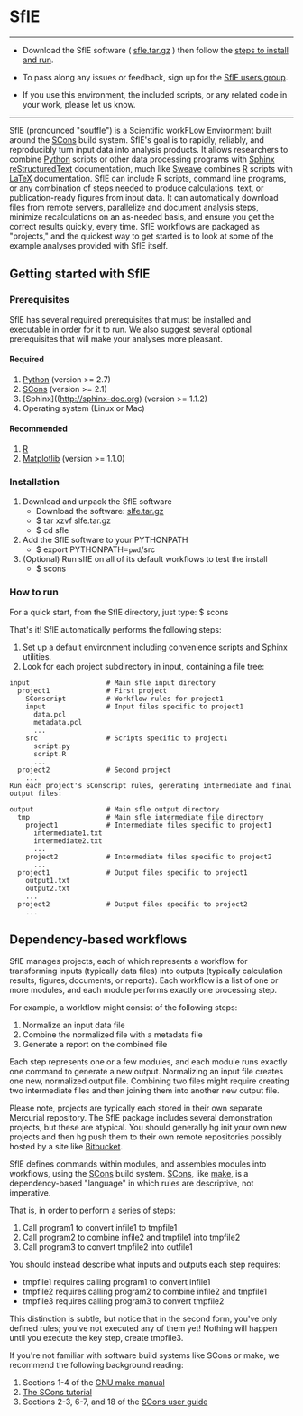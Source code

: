 # SflE #

----

  * Download the SflE software ( [sfle.tar.gz](https://bitbucket.org/biobakery/sfle/get/tip.tar.gz) ) then follow the [steps to install and run](#markdown-header-getting-started-with-sfle).

  * To pass along any issues or feedback, sign up for the [SflE users group](sfle-users@googlegroups.com).

  * If you use this environment, the included scripts, or any related code in your work, please let us know.

----

SflE (pronounced "souffle") is a Scientific workFLow Environment built around the [SCons](http://www.scons.org/) build system. SflE's goal is to rapidly, reliably, and reproducibly turn input data into analysis products. It allows researchers to combine [Python](https://www.python.org/) scripts or other data processing programs with [Sphinx reStructuredText](http://sphinx-doc.org/rest.html) documentation, much like [Sweave](https://www.statistik.lmu.de/~leisch/Sweave/) combines [R](https://www.r-project.org) scripts with [LaTeX](https://www.latex-project.org/) documentation. SflE can include R scripts, command line programs, or any combination of steps needed to produce calculations, text, or publication-ready figures from input data. It can automatically download files from remote servers, parallelize and document analysis steps, minimize recalculations on an as-needed basis, and ensure you get the correct results quickly, every time.
SflE workflows are packaged as "projects," and the quickest way to get started is to look at some of the example analyses provided with SflE itself. 


## Getting started with SflE ##

### Prerequisites ###

SflE has several required prerequisites that must be installed and executable in order for it to run. We also suggest several optional prerequisites that will make your analyses more pleasant.

#### Required ####

1. [Python](https://www.python.org/) (version >= 2.7) 
2. [SCons](http://www.scons.org/) (version >= 2.1)
3. [Sphinx]((http://sphinx-doc.org) (version >= 1.1.2)
4. Operating system (Linux or Mac)

#### Recommended ####

1. [R](https://www.r-project.org)
2. [Matplotlib](http://matplotlib.org/) (version >= 1.1.0)

### Installation ###

1. Download and unpack the SflE software
    * Download the software: [slfe.tar.gz](https://bitbucket.org/biobakery/sfle/get/tip.tar.gz)
    * $ tar xzvf slfe.tar.gz
    * $ cd sfle
2. Add the SflE software to your PYTHONPATH
    * $ export PYTHONPATH=`pwd`/src
3. (Optional) Run slfE on all of its default workflows to test the install
    * $ scons

### How to run ###

For a quick start, from the SflE directory, just type:
    $ scons

That's it! SflE automatically performs the following steps:

1. Set up a default environment including convenience scripts and Sphinx utilities.
2. Look for each project subdirectory in input, containing a file tree:

```
input                   # Main sfle input directory
  project1              # First project
    SConscript          # Workflow rules for project1
    input               # Input files specific to project1
      data.pcl
      metadata.pcl
      ...
    src                 # Scripts specific to project1
      script.py
      script.R
      ...
  project2              # Second project
    ...
Run each project's SConscript rules, generating intermediate and final output files:

output                  # Main sfle output directory
  tmp                   # Main sfle intermediate file directory
    project1            # Intermediate files specific to project1
      intermediate1.txt
      intermediate2.txt
      ...
    project2            # Intermediate files specific to project2
      ...
  project1              # Output files specific to project1
    output1.txt
    output2.txt
    ...
  project2              # Output files specific to project2
    ...
```

## Dependency-based workflows ##
SflE manages projects, each of which represents a workflow for transforming inputs (typically data files) into outputs (typically calculation results, figures, documents, or reports). Each workflow is a list of one or more modules, and each module performs exactly one processing step. 

For example, a workflow might consist of the following steps:

1. Normalize an input data file
2. Combine the normalized file with a metadata file
3. Generate a report on the combined file

Each step represents one or a few modules, and each module runs exactly one command to generate a new output. Normalizing an input file creates one new, normalized output file. Combining two files might require creating two intermediate files and then joining them into another new output file.

Please note, projects are typically each stored in their own separate Mercurial repository. The SflE package includes several demonstration projects, but these are atypical. You should generally hg init your own new projects and then hg push them to their own remote repositories possibly hosted by a site like [Bitbucket](https://bitbucket.org).

SflE defines commands within modules, and assembles modules into workflows, using the [SCons](http://www.scons.org/) build system. [SCons](http://www.scons.org/), like [make](http://www.gnu.org/software/make/manual/make.html), is a dependency-based "language" in which rules are descriptive, not imperative. 

That is, in order to perform a series of steps:

1. Call program1 to convert infile1 to tmpfile1
2. Call program2 to combine infile2 and tmpfile1 into tmpfile2
3. Call program3 to convert tmpfile2 into outfile1

You should instead describe what inputs and outputs each step requires:

 * tmpfile1 requires calling program1 to convert infile1
 * tmpfile2 requires calling program2 to combine infile2 and tmpfile1
 * tmpfile3 requires calling program3 to convert tmpfile2

This distinction is subtle, but notice that in the second form, you've only defined rules; you've not executed any of them yet! Nothing will happen until you execute the key step, create tmpfile3.

If you're not familiar with software build systems like SCons or make, we recommend the following background reading:

1. Sections 1-4 of the [GNU make manual](http://www.gnu.org/software/make/manual/make.html)
2. [The SCons tutorial](https://bitbucket.org/scons/scons/wiki/SconsTutorial1)
3. Sections 2-3, 6-7, and 18 of the [SCons user guide](http://www.scons.org/doc/HTML/scons-user/)

